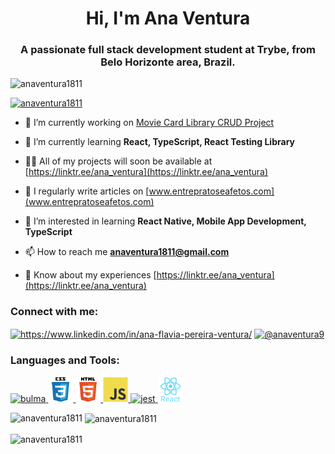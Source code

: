 <h1 align="center">Hi, I'm Ana Ventura</h1>
<h3 align="center">A passionate full stack development student at Trybe, from Belo Horizonte area, Brazil.</h3>

<p align="left"> <img src="https://komarev.com/ghpvc/?username=anaventura1811&label=Profile%20views&color=0e75b6&style=flat" alt="anaventura1811" /> </p>

<p align="left"> <a href="https://github.com/ryo-ma/github-profile-trophy"><img src="https://github-profile-trophy.vercel.app/?username=anaventura1811" alt="anaventura1811" /></a> </p>

- 🔭 I’m currently working on [Movie Card Library CRUD Project](https://github.com/tryber/sd-010-a-project-movie-card-library-crud/pull/44)

- 🌱 I’m currently learning **React, TypeScript, React Testing Library**

- 👨‍💻 All of my projects will soon be available at [https://linktr.ee/ana_ventura](https://linktr.ee/ana_ventura)

- 📝 I regularly write articles on [www.entrepratoseafetos.com](www.entrepratoseafetos.com)

- 🔭 I’m interested in learning **React Native, Mobile App Development, TypeScript**

- 📫 How to reach me **anaventura1811@gmail.com**

- 📄 Know about my experiences [https://linktr.ee/ana_ventura](https://linktr.ee/ana_ventura)

<h3 align="left">Connect with me:</h3>
<p align="left">
<a href="https://linkedin.com/in/https://www.linkedin.com/in/ana-flavia-pereira-ventura/" target="blank"><img align="center" src="https://raw.githubusercontent.com/rahuldkjain/github-profile-readme-generator/neutral-icons/src/images/icons/Social/linked-in-alt.svg" alt="https://www.linkedin.com/in/ana-flavia-pereira-ventura/" height="30" width="40" /></a>
<a href="https://instagram.com/@anaventura9" target="blank"><img align="center" src="https://raw.githubusercontent.com/rahuldkjain/github-profile-readme-generator/neutral-icons/src/images/icons/Social/instagram.svg" alt="@anaventura9" height="30" width="40" /></a>
</p>

<h3 align="left">Languages and Tools:</h3>
<p align="left"> <a href="https://bulma.io/" target="_blank"> <img src="https://raw.githubusercontent.com/gilbarbara/logos/804dc257b59e144eaca5bc6ffd16949752c6f789/logos/bulma.svg" alt="bulma" width="40" height="40"/> </a> <a href="https://www.w3schools.com/css/" target="_blank"> <img src="https://raw.githubusercontent.com/devicons/devicon/master/icons/css3/css3-original-wordmark.svg" alt="css3" width="40" height="40"/> </a> <a href="https://www.w3.org/html/" target="_blank"> <img src="https://raw.githubusercontent.com/devicons/devicon/master/icons/html5/html5-original-wordmark.svg" alt="html5" width="40" height="40"/> </a> <a href="https://developer.mozilla.org/en-US/docs/Web/JavaScript" target="_blank"> <img src="https://raw.githubusercontent.com/devicons/devicon/master/icons/javascript/javascript-original.svg" alt="javascript" width="40" height="40"/> </a> <a href="https://jestjs.io" target="_blank"> <img src="https://www.vectorlogo.zone/logos/jestjsio/jestjsio-icon.svg" alt="jest" width="40" height="40"/> </a> <a href="https://reactjs.org/" target="_blank"> <img src="https://raw.githubusercontent.com/devicons/devicon/master/icons/react/react-original-wordmark.svg" alt="react" width="40" height="40"/> </a> </p>

<p><img align="left" src="https://github-readme-stats.vercel.app/api/top-langs?username=anaventura1811&show_icons=true&locale=en&layout=compact" alt="anaventura1811" /></p>

<p>&nbsp;<img align="center" src="https://github-readme-stats.vercel.app/api?username=anaventura1811&show_icons=true&locale=en" alt="anaventura1811" /></p>

<p><img align="center" src="https://github-readme-streak-stats.herokuapp.com/?user=anaventura1811&" alt="anaventura1811" /></p>
